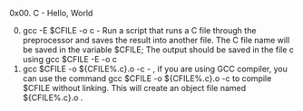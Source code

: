 0x00. C - Hello, World

0. gcc -E $CFILE -o c - Run a script that runs a C file through the preprocessor and saves the result into another file. The C file name will be saved in the variable $CFILE; The output should be saved in the file c using gcc $CFILE -E -o c
1. gcc $CFILE -o ${CFILE%.c}.o -c - , if you are using GCC compiler, you can use the command gcc $CFILE -o ${CFILE%.c}.o -c to compile $CFILE without linking. This will create an object file named ${CFILE%.c}.o .
